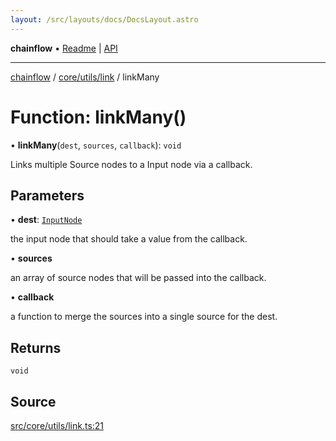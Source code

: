 ```yaml
---
layout: /src/layouts/docs/DocsLayout.astro
---
```


**chainflow** • [Readme](/docs/README) \| [API](/docs/modules)

***

[chainflow](/docs/README) / [core/utils/link](/docs/core/utils/link/README) / linkMany

# Function: linkMany()

• **linkMany**(`dest`, `sources`, `callback`): `void`

Links multiple Source nodes to a Input node via a callback.

## Parameters

• **dest**: [`InputNode`](/docs/core/inputNode/classes/InputNode)

the input node that should take a value from the callback.

• **sources**

an array of source nodes that will be passed into the callback.

• **callback**

a function to merge the sources into a single source for the dest.

## Returns

`void`

## Source

[src/core/utils/link.ts:21](https://github.com/edwinlzs/chainflow/blob/99ff659/src/core/utils/link.ts#L21)
